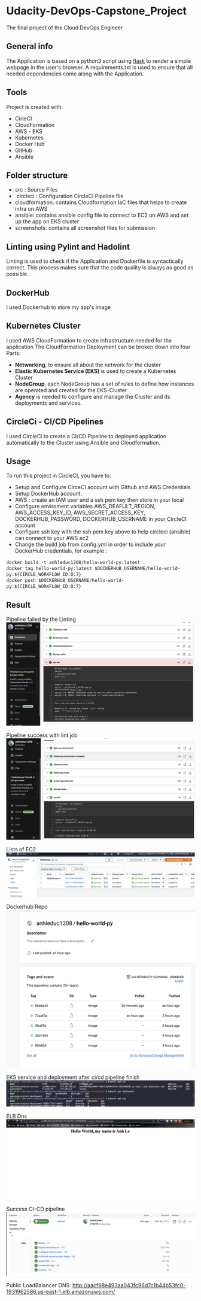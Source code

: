 # Udacity-DevOps-Capstone_Project

The final project of the Cloud DevOps Engineer

## General info

The Application is based on a python3 script using <a target="_blank" href="https://flask.palletsprojects.com">flask</a> to render a simple webpage in the user's browser.
A requirements.txt is used to ensure that all needed dependencies come along with the Application.

## Tools

Project is created with:

- CirleCI
- CloudFormation
- AWS - EKS
- Kubernetes
- Docker Hub
- GitHub
- Ansible

## Folder structure

- src : Source Files
- .circleci : Configuration CircleCI Pipeline file
- cloudformation: contains Cloudformation IaC files that helps to create infra on AWS
- ansible: contains ansible config file to connect to EC2 on AWS and set up the app on EKS cluster
- screenshots: contains all screenshot files for submission

## Linting using Pylint and Hadolint

Linting is used to check if the Application and Dockerfile is syntactically correct.
This process makes sure that the code quality is always as good as possible.

## DockerHub

I used Dockerhub to store my app's image

## Kubernetes Cluster

I used AWS CloudFormation to create Infrastructure needed for the application
The CloudFormation Deployment can be broken down into four Parts:

- **Networking**, to ensure all about the network for the cluster
- **Elastic Kubernetes Service (EKS)** is used to create a Kubernetes Cluster
- **NodeGroup**, each NodeGroup has a set of rules to define how instances are operated and created for the EKS-Cluster
- **Agency** is needed to configure and manage the Cluster and its deployments and services.

## CircleCi - CI/CD Pipelines

I used CircleCi to create a CI/CD Pipeline to deployed application automatically to the Cluster using Ansible and Cloudformation.

## Usage

To run this project in CircleCI, you have to:

- Setup and Configure CirceCI account with Github and AWS Credentials
- Setup DockerHub account.
- AWS : create an IAM user and a ssh pem key then store in your local
- Configure enviroment variables AWS_DEAFULT_REGION, AWS_ACCESS_KEY_ID, AWS_SECRET_ACCESS_KEY, DOCKERHUB_PASSWORD, DOCKERHUB_USERNAME in your CircleCI account
- Configure ssh key with the ssh pem key above to help circleci (ansible) can connect to your AWS ec2
- Change the build job from config.yml in order to include your DockerHub credentials, for example :

```
docker build -t anhleduc1208/hello-world-py:latest .
docker tag hello-world-py:latest $DOCKERHUB_USERNAME/hello-world-py:${CIRCLE_WORKFLOW_ID:0:7}
docker push $DOCKERHUB_USERNAME/hello-world-py:${CIRCLE_WORKFLOW_ID:0:7}

```

## Result

Pipeline failed by the Linting
![](./screenshots/lint_fail.png)

Pipeline success with lint job
![](./screenshots/lint_success.png)

Lists of EC2
![](./screenshots/list_ec2.png)

Dockerhub Repo
![](./screenshots/docker_hub.png)

EKS service and deployment after ci/cd pipeline finish
![](./screenshots/k8s_info.png)

ELB Dns
![](./screenshots/success_app.png)

Success CI-CD pipeline
![](./screenshots/success_workflow.png)

Public LoadBalancer DNS: http://aacf98e493aa043fc96d7c1b44b53fc0-1931962586.us-east-1.elb.amazonaws.com/
